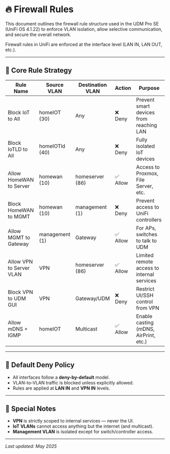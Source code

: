 # 🔥 Firewall Rules

This document outlines the firewall rule structure used in the UDM Pro SE (UniFi OS 4.1.22) to enforce VLAN isolation, allow selective communication, and secure the overall network.

Firewall rules in UniFi are enforced at the interface level (LAN IN, LAN OUT, etc.).

---

## 🚦 Core Rule Strategy

| Rule Name                  | Source VLAN     | Destination VLAN | Action | Purpose                                      |
|---------------------------|------------------|------------------|--------|----------------------------------------------|
| Block IoT to All          | homeIOT (30)     | Any              | ❌ Deny | Prevent smart devices from reaching LAN      |
| Block IoTLD to All        | homeIOTld (40)   | Any              | ❌ Deny | Fully isolated IoT devices                   |
| Allow HomeWAN to Server   | homewan (10)     | homeserver (86)  | ✅ Allow | Access to Proxmox, File Server, etc.         |
| Block HomeWAN to MGMT     | homewan (10)     | management (1)   | ❌ Deny | Prevent access to UniFi controllers          |
| Allow MGMT to Gateway     | management (1)   | Gateway          | ✅ Allow | For APs, switches to talk to UDM             |
| Allow VPN to Server VLAN  | VPN              | homeserver (86)  | ✅ Allow | Limited remote access to internal services   |
| Block VPN to UDM GUI      | VPN              | Gateway/UDM      | ❌ Deny | Restrict UI/SSH control from VPN             |
| Allow mDNS + IGMP         | homeIOT          | Multicast        | ✅ Allow | Enable casting (mDNS, AirPrint, etc.)        |

---

## 🛑 Default Deny Policy

- All interfaces follow a **deny-by-default** model.
- VLAN-to-VLAN traffic is blocked unless explicitly allowed.
- Rules are applied at **LAN IN** and **VPN IN** levels.

---

## 🔐 Special Notes

- **VPN** is strictly scoped to internal services — never the UI.
- **IoT VLANs** cannot access anything but the internet (and multicast).
- **Management VLAN** is isolated except for switch/controller access.

---

_Last updated: May 2025_
